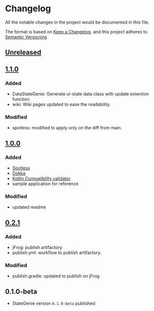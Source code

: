 # Changelog
All the notable changes in the project would be documented in this file.

The format is based on [Keep a Changelog](https://keepachangelog.com/en/1.0.0),
and this project adheres to [Semantic Versioning](https://semver.org/spec/v2.0.0.html)

## [Unreleased](https://github.com/ArindomGhosh/stategenie/compare/v1.1.0...main)

## [1.1.0](https://github.com/ArindomGhosh/stategenie/compare/v1.0.0...v1.1.0)
### Added
- DataStateGenie: Generate ui-state data class with update extention function.
- wiki: Wiki pages updated to ease the readability.

### Modified
- spotless: modified to apply only on the diff from main.

## [1.0.0](https://github.com/ArindomGhosh/stategenie/compare/v0.2.1...v1.0.0)
### Added
- [Spotless](https://github.com/diffplug/spotless)
- [Dokka](https://kotlin.github.io/dokka/1.6.0/user_guide/introduction/)
- [Kotlin Compatibility validator](https://github.com/Kotlin/binary-compatibility-validator)
- sample application for reference

### Modified
- updated readme

## [0.2.1](https://github.com/ArindomGhosh/stategenie/compare/0.1.0-beta...v0.2.1)
### Added
- jFrog: publish artifactory
- publish.yml: workflow to publish artifactory.

### Modified
- publish.gradle: updated to publish on jFrog

## 0.1.0-beta
- StateGenie version `0.1.0-beta` published
